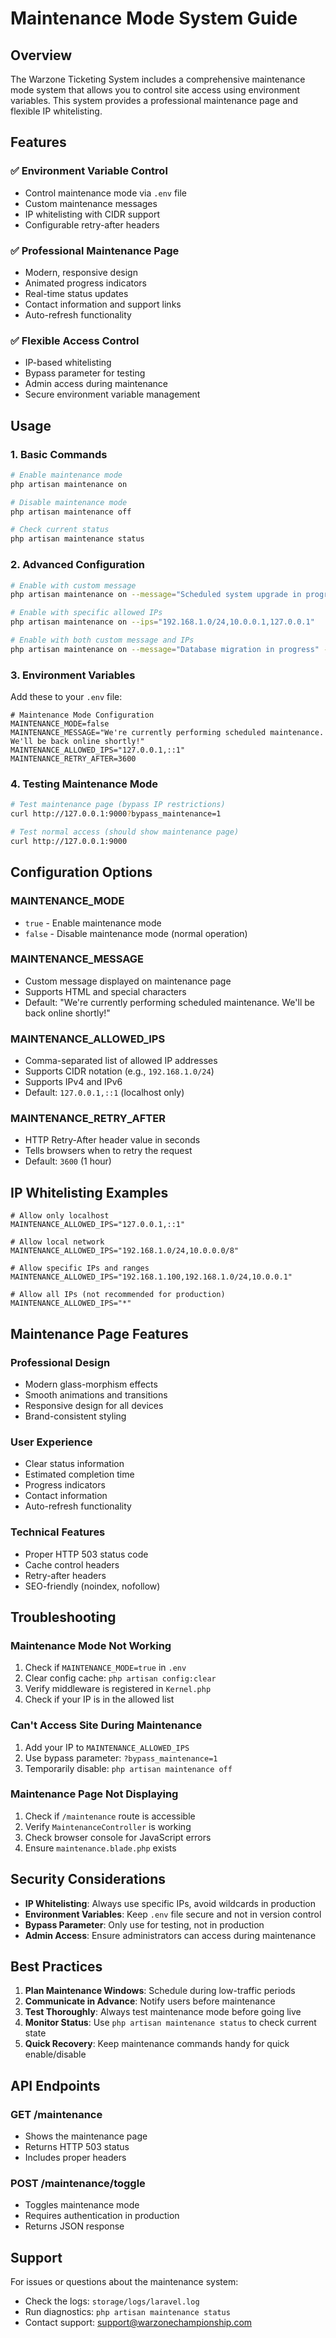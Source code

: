 # Maintenance Mode System Guide

## Overview
The Warzone Ticketing System includes a comprehensive maintenance mode system that allows you to control site access using environment variables. This system provides a professional maintenance page and flexible IP whitelisting.

## Features

### ✅ **Environment Variable Control**
- Control maintenance mode via `.env` file
- Custom maintenance messages
- IP whitelisting with CIDR support
- Configurable retry-after headers

### ✅ **Professional Maintenance Page**
- Modern, responsive design
- Animated progress indicators
- Real-time status updates
- Contact information and support links
- Auto-refresh functionality

### ✅ **Flexible Access Control**
- IP-based whitelisting
- Bypass parameter for testing
- Admin access during maintenance
- Secure environment variable management

## Usage

### 1. **Basic Commands**

```bash
# Enable maintenance mode
php artisan maintenance on

# Disable maintenance mode
php artisan maintenance off

# Check current status
php artisan maintenance status
```

### 2. **Advanced Configuration**

```bash
# Enable with custom message
php artisan maintenance on --message="Scheduled system upgrade in progress"

# Enable with specific allowed IPs
php artisan maintenance on --ips="192.168.1.0/24,10.0.0.1,127.0.0.1"

# Enable with both custom message and IPs
php artisan maintenance on --message="Database migration in progress" --ips="192.168.1.0/24"
```

### 3. **Environment Variables**

Add these to your `.env` file:

```env
# Maintenance Mode Configuration
MAINTENANCE_MODE=false
MAINTENANCE_MESSAGE="We're currently performing scheduled maintenance. We'll be back online shortly!"
MAINTENANCE_ALLOWED_IPS="127.0.0.1,::1"
MAINTENANCE_RETRY_AFTER=3600
```

### 4. **Testing Maintenance Mode**

```bash
# Test maintenance page (bypass IP restrictions)
curl http://127.0.0.1:9000?bypass_maintenance=1

# Test normal access (should show maintenance page)
curl http://127.0.0.1:9000
```

## Configuration Options

### **MAINTENANCE_MODE**
- `true` - Enable maintenance mode
- `false` - Disable maintenance mode (normal operation)

### **MAINTENANCE_MESSAGE**
- Custom message displayed on maintenance page
- Supports HTML and special characters
- Default: "We're currently performing scheduled maintenance. We'll be back online shortly!"

### **MAINTENANCE_ALLOWED_IPS**
- Comma-separated list of allowed IP addresses
- Supports CIDR notation (e.g., `192.168.1.0/24`)
- Supports IPv4 and IPv6
- Default: `127.0.0.1,::1` (localhost only)

### **MAINTENANCE_RETRY_AFTER**
- HTTP Retry-After header value in seconds
- Tells browsers when to retry the request
- Default: `3600` (1 hour)

## IP Whitelisting Examples

```env
# Allow only localhost
MAINTENANCE_ALLOWED_IPS="127.0.0.1,::1"

# Allow local network
MAINTENANCE_ALLOWED_IPS="192.168.1.0/24,10.0.0.0/8"

# Allow specific IPs and ranges
MAINTENANCE_ALLOWED_IPS="192.168.1.100,192.168.1.0/24,10.0.0.1"

# Allow all IPs (not recommended for production)
MAINTENANCE_ALLOWED_IPS="*"
```

## Maintenance Page Features

### **Professional Design**
- Modern glass-morphism effects
- Smooth animations and transitions
- Responsive design for all devices
- Brand-consistent styling

### **User Experience**
- Clear status information
- Estimated completion time
- Progress indicators
- Contact information
- Auto-refresh functionality

### **Technical Features**
- Proper HTTP 503 status code
- Cache control headers
- Retry-after headers
- SEO-friendly (noindex, nofollow)

## Troubleshooting

### **Maintenance Mode Not Working**
1. Check if `MAINTENANCE_MODE=true` in `.env`
2. Clear config cache: `php artisan config:clear`
3. Verify middleware is registered in `Kernel.php`
4. Check if your IP is in the allowed list

### **Can't Access Site During Maintenance**
1. Add your IP to `MAINTENANCE_ALLOWED_IPS`
2. Use bypass parameter: `?bypass_maintenance=1`
3. Temporarily disable: `php artisan maintenance off`

### **Maintenance Page Not Displaying**
1. Check if `/maintenance` route is accessible
2. Verify `MaintenanceController` is working
3. Check browser console for JavaScript errors
4. Ensure `maintenance.blade.php` exists

## Security Considerations

- **IP Whitelisting**: Always use specific IPs, avoid wildcards in production
- **Environment Variables**: Keep `.env` file secure and not in version control
- **Bypass Parameter**: Only use for testing, not in production
- **Admin Access**: Ensure administrators can access during maintenance

## Best Practices

1. **Plan Maintenance Windows**: Schedule during low-traffic periods
2. **Communicate in Advance**: Notify users before maintenance
3. **Test Thoroughly**: Always test maintenance mode before going live
4. **Monitor Status**: Use `php artisan maintenance status` to check current state
5. **Quick Recovery**: Keep maintenance commands handy for quick enable/disable

## API Endpoints

### **GET /maintenance**
- Shows the maintenance page
- Returns HTTP 503 status
- Includes proper headers

### **POST /maintenance/toggle**
- Toggles maintenance mode
- Requires authentication in production
- Returns JSON response

## Support

For issues or questions about the maintenance system:
- Check the logs: `storage/logs/laravel.log`
- Run diagnostics: `php artisan maintenance status`
- Contact support: support@warzonechampionship.com
